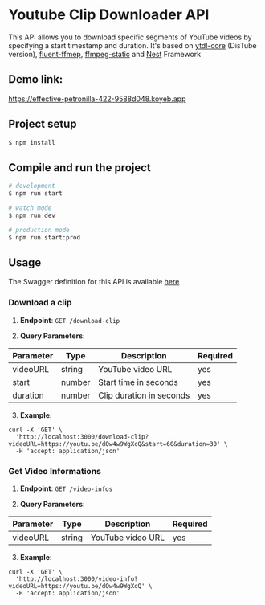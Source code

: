 # Youtube Clip Downloader API

This API allows you to download specific segments of YouTube videos by specifying a start timestamp and duration. It's based on [ytdl-core](https://github.com/distubejs/ytdl-core) (DisTube version), [fluent-ffmep](https://github.com/fluent-ffmpeg/node-fluent-ffmpeg), [ffmpeg-static](https://github.com/eugeneware/ffmpeg-static) and [Nest](https://nestjs.com) Framework

## Demo link:
https://effective-petronilla-422-9588d048.koyeb.app

## Project setup

```bash
$ npm install
```

## Compile and run the project

```bash
# development
$ npm run start

# watch mode
$ npm run dev

# production mode
$ npm run start:prod
```

## Usage
The Swagger definition for this API is available [here](https://effective-petronilla-422-9588d048.koyeb.app)
### Download a clip
1. **Endpoint**: ```GET /download-clip```

2. **Query Parameters**:

| Parameter |  Type  |        Description       | Required |
|-----------|--------|--------------------------|----------|
| videoURL  | string | YouTube video URL        |   yes    |
|start      | number | Start time in seconds    |   yes    |
|duration   | number | Clip duration in seconds |   yes    |

3. **Example**:
```
curl -X 'GET' \
  'http://localhost:3000/download-clip?videoURL=https://youtu.be/dQw4w9WgXcQ&start=60&duration=30' \
  -H 'accept: application/json'
```

### Get Video Informations
1. **Endpoint**: ```GET /video-infos```

2. **Query Parameters**:

| Parameter |  Type  |        Description       | Required |
|-----------|--------|--------------------------|----------|
| videoURL  | string | YouTube video URL        |   yes    |

3. **Example**:
```
curl -X 'GET' \
  'http://localhost:3000/video-info?videoURL=https://youtu.be/dQw4w9WgXcQ' \
  -H 'accept: application/json'
```
